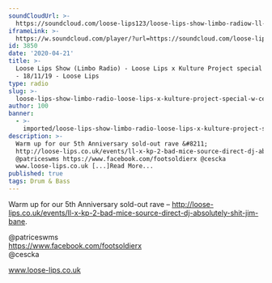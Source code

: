 ```yaml
---
soundCloudUrl: >-
  https://soundcloud.com/loose-lips123/loose-lips-show-limbo-radiow-ll-x-kp-18112019
iframeLink: >-
  https://w.soundcloud.com/player/?url=https://soundcloud.com/loose-lips123/loose-lips-show-limbo-radiow-ll-x-kp-18112019&color=00aabb&auto_play=false&hide_related=false&show_comments=true&show_user=true&show_reposts=false
id: 3850
date: '2020-04-21'
title: >-
  Loose Lips Show (Limbo Radio) - Loose Lips x Kulture Project special w/ Cescka
  - 18/11/19 - Loose Lips
type: radio
slug: >-
  loose-lips-show-limbo-radio-loose-lips-x-kulture-project-special-w-cescka-18-11-19
author: 100
banner:
  - >-
    imported/loose-lips-show-limbo-radio-loose-lips-x-kulture-project-special-w-cescka-18-11-19/image3850.jpeg
description: >-
  Warm up for our 5th Anniversary sold-out rave &#8211;
  http://loose-lips.co.uk/events/ll-x-kp-2-bad-mice-source-direct-dj-absolutely-shit-jim-bane.
  @patriceswms https://www.facebook.com/footsoldierx @cescka
  www.loose-lips.co.uk [...]Read More...
published: true
tags: Drum & Bass
---
```

Warm up for our 5th Anniversary sold-out rave – http://loose-lips.co.uk/events/ll-x-kp-2-bad-mice-source-direct-dj-absolutely-shit-jim-bane.

@patriceswms  
https://www.facebook.com/footsoldierx  
@cescka

www.loose-lips.co.uk